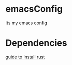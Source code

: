 # emacsConfig
Its my emacs config
# Dependencies
[guide to install rust](http://reangdblog.blogspot.com/2015/04/emacs-ide-rust.html)